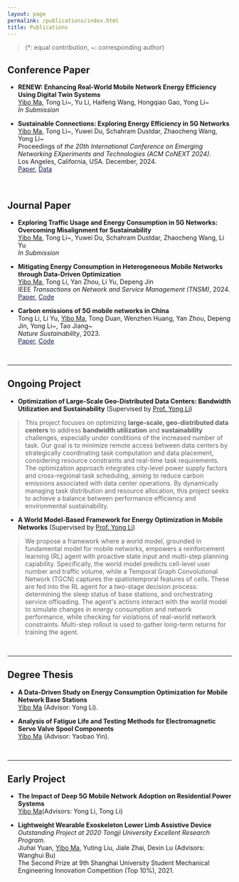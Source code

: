 ```yaml
---
layout: page
permalink: /publications/index.html
title: Publications
---
```


> (†: equal contribution, ~: corresponding author)

## Conference Paper

- **RENEW: Enhancing Real-World Mobile Network Energy Efficiency Using Digital Twin Systems**<br><u>Yibo Ma</u>, Tong Li~, Yu Li, Haifeng Wang, Hongqiao Gao, Yong Li~<br>*In Submission*

- **Sustainable Connections: Exploring Energy Efficiency in 5G Networks**<br><u>Yibo Ma</u>, Tong Li~, Yuwei Du, Schahram Dustdar, Zhaocheng Wang, Yong Li~<br>Proceedings of *the 20th International Conference on Emerging Networking EXperiments and Technologies (ACM CoNEXT 2024)*.<br>Los Angeles, California, USA. December, 2024.<br>[<span style="color:rgb(25, 32, 94);">Paper</span>](https://doi.org/10.1145/3680121.3697806), [<span style="color:rgb(25, 32, 94);">Data</span>](https://drive.google.com/drive/folders/1_vdhbsc8f2guewCKGeRaWBU9fk88FMj5)

<br>


## Journal Paper

- **Exploring Traffic Usage and Energy Consumption in 5G Networks: Overcoming Misalignment for Sustainability**<br><u>Yibo Ma</u>, Tong Li~, Yuwei Du, Schahram Dustdar, Zhaocheng Wang, Li Yu<br>*In Submission*

- **Mitigating Energy Consumption in Heterogeneous Mobile Networks through Data-Driven Optimization**<br><u>Yibo Ma</u>, Tong Li, Yan Zhou, Li Yu, Depeng Jin<br>IEEE *Transactions on Network and Service Management (TNSM)*, 2024.<br>[<span style="color:rgb(25, 32, 94);">Paper</span>](https://ieeexplore.ieee.org/abstract/document/10565848), [<span style="color:rgb(25, 32, 94);">Code</span>](https://github.com/tsinghua-fib-lab/REDEEM)

- **Carbon emissions of 5G mobile networks in China**<br>Tong Li, Li Yu, <u>Yibo Ma</u>, Tong Duan, Wenzhen Huang, Yan Zhou, Depeng Jin, Yong Li~, Tao Jiang~<br>*Nature Sustainability*, 2023.<br>[<span style="color:rgb(25, 32, 94);">Paper</span>](https://www.nature.com/articles/s41893-023-01206-5), [<span style="color:rgb(25, 32, 94);">Code</span>](https://github.com/Tong89/Sustainability_5G)

<br>

---

## Ongoing Project

- **Optimization of Large-Scale Geo-Distributed Data Centers: Bandwidth Utilization and Sustainability** (Supervised by [Prof. Yong Li](https://fi.ee.tsinghua.edu.cn/~liyong/))

> This project focuses on optimizing **large-scale, geo-distributed data centers** to address **bandwidth utilization** and **sustainability** challenges, especially under conditions of the increased number of task. Our goal is to minimize remote access between data centers by strategically coordinating task computation and data placement, considering resource constraints and real-time task requirements. The optimization approach integrates city-level power supply factors and cross-regional task scheduling, aiming to reduce carbon emissions associated with data center operations. By dynamically managing task distribution and resource allocation, this project seeks to achieve a balance between performance efficiency and environmental sustainability.

- **A World Model-Based Framework for Energy Optimization in Mobile Networks** (Supervised by [Prof. Yong Li](https://fi.ee.tsinghua.edu.cn/~liyong/))

> We propose a framework where a world model, grounded in fundamental model for mobile networks, empowers a reinforcement learning (RL) agent with proactive state input and multi-step planning capability. Specifically, the world model predicts cell-level user number and traffic volume, while a Temporal Graph Convolutional Network (TGCN) captures the spatiotemporal features of cells. These are fed into the RL agent for a two-stage decision process: determining the sleep status of base stations, and orchestrating service offloading. The agent's actions interact with the world model to simulate changes in energy consumption and network performance, while checking for violations of real-world network constraints. Multi-step rollout is used to gather long-term returns for training the agent.

<br>

---

## Degree Thesis

- **A Data-Driven Study on Energy Consumption Optimization for Mobile Network Base Stations**<br><u>Yibo Ma</u> (Advisor: Yong Li).

- **Analysis of Fatigue Life and Testing Methods for Electromagnetic Servo Valve Spool Components**<br><u>Yibo Ma</u> (Advisor: Yaobao Yin). 

  <br>

---

## Early Project

- **The Impact of Deep 5G Mobile Network Adoption on Residential Power Systems**<br><u>Yibo Ma</u>(Advisors: Yong Li, Tong Li)

- **Lightweight Wearable Exoskeleton Lower Limb Assistive Device**<br>*Outstanding Project at 2020 Tongji University Excellent Research Program.*<br>Jiuhai Yuan, <u>Yibo Ma</u>, Yuting Liu, Jiale Zhai, Dexin Lu (Advisors: Wanghui Bu)<br>The Second Prize at 9th Shanghai University Student Mechanical Engineering Innovation Competition (Top 10%), 2021.

  <br>
